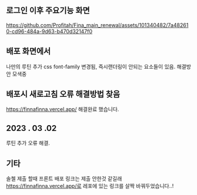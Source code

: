 ## 로그인 이후 주요기능 화면
https://github.com/Profitah/Fina_main_renewal/assets/101340482/7a482610-cd96-484a-9d63-b470d32147f0

## 배포 화면에서
나만의 루틴 추가 css font-family 변경됨, 즉시랜더링이 안되는 요소들이 있음. 해결방안 모색중 


## 배포시 새로고침 오류 해결방법 찾음
https://finnafinna.vercel.app/
해결완료 했습니다.

## 2023 . 03 .02
루틴 추가 오류 해결.

## 기타
솔첼 제출 할때 프론트 배포 링크는 제출 안한것 같길래 https://finnafinna.vercel.app/로 레포에 있는 링크를 살짝 바꿔두었습니다..!
